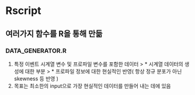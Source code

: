 # Rscript
## 여러가지 함수를 R을 통해 만듦

### DATA_GENERATOR.R
  1. 특정 이벤트 시계열 변수 및 프로파일 변수를 포함한 데이터
    > * 시계열 데이터의 생성에 대한 부분
    > * 프로파일 정보에 대한 현실적인 반영( 항상 정규 분포가 아닌 skewness 등 반영 )
  2. 목표는 최소한의 input으로 가장 현실적인 데이터를 만들어 내는 데에 있음
